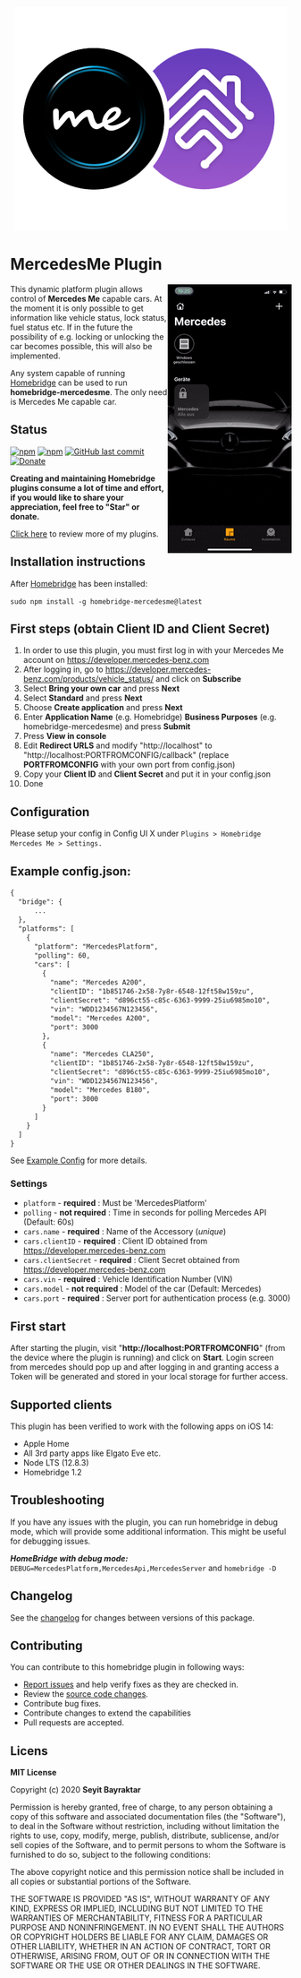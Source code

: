 <p align="center">
    <img src="https://github.com/SeydX/homebridge-mercedesme/blob/master/images/mercedesme_logo.png">
</p>



# MercedesMe Plugin

<img src="https://github.com/SeydX/homebridge-mercedesme/blob/master/images/homekit_mercedesme.gif" align="right" alt="Apple Home">

This dynamic platform plugin allows control of **Mercedes Me** capable cars. At the moment it is only possible to get information like vehicle status, lock status, fuel status etc. If in the future the possibility of e.g. locking or unlocking the car becomes possible, this will also be implemented.

Any system capable of running [Homebridge](https://github.com/nfarina/homebridge/) can be used to run **homebridge-mercedesme**. The only need is Mercedes Me capable car.




## Status

[![npm](https://img.shields.io/npm/v/homebridge-mercedesme.svg?style=flat-square)](https://www.npmjs.com/package/homebridge-mercedesme)
[![npm](https://img.shields.io/npm/dt/homebridge-mercedesme.svg?style=flat-square)](https://www.npmjs.com/package/homebridge-mercedesme)
[![GitHub last commit](https://img.shields.io/github/last-commit/SeydX/homebridge-mercedesme.svg?style=flat-square)](https://github.com/SeydX/homebridge-mercedesme)
[![Donate](https://img.shields.io/badge/Donate-PayPal-blue.svg?style=flat-square&maxAge=2592000)](https://www.paypal.com/cgi-bin/webscr?cmd=_s-xclick&hosted_button_id=NP4T3KASWQLD8)


**Creating and maintaining Homebridge plugins consume a lot of time and effort, if you would like to share your appreciation, feel free to "Star" or donate.**

[Click here](https://github.com/SeydX) to review more of my plugins.



## Installation instructions

After [Homebridge](https://github.com/nfarina/homebridge) has been installed:

```sudo npm install -g homebridge-mercedesme@latest```



## First steps (obtain Client ID and Client Secret)

1. In order to use this plugin, you must first log in with your Mercedes Me account on https://developer.mercedes-benz.com
2. After logging in, go to https://developer.mercedes-benz.com/products/vehicle_status/ and click on **Subscribe**
3. Select **Bring your own car** and press **Next**
4. Select **Standard** and press **Next**
5. Choose **Create application** and press **Next**
6. Enter **Application Name** (e.g. Homebridge) **Business Purposes** (e.g. homebridge-mercedesme) and press **Submit**
7. Press **View in console**
8. Edit **Redirect URLS** and modify "http://localhost" to "http://localhost:PORTFROMCONFIG/callback" (replace **PORTFROMCONFIG** with your own port from config.json)
9. Copy your **Client ID** and **Client Secret** and put it in your config.json
10. Done
 

 
## Configuration

Please setup your config in Config UI X under ```Plugins > Homebridge Mercedes Me > Settings.``` 
 
 
## Example config.json:

```
{
  "bridge": {
      ...
  },
  "platforms": [
    {
      "platform": "MercedesPlatform",
      "polling": 60,
      "cars": [
        {
          "name": "Mercedes A200",
          "clientID": "1b851746-2x58-7y8r-6548-12ft58w159zu",
          "clientSecret": "d896ct55-c85c-6363-9999-25iu6985mo10",
          "vin": "WDD1234567N123456",
          "model": "Mercedes A200",
          "port": 3000
        },
        {
          "name": "Mercedes CLA250",
          "clientID": "1b851746-2x58-7y8r-6548-12ft58w159zu",
          "clientSecret": "d896ct55-c85c-6363-9999-25iu6985mo10",
          "vin": "WDD1234567N123456",
          "model": "Mercedes B180",
          "port": 3000
        }
      ]
    }
  ]
}
```
See [Example Config](https://github.com/SeydX/homebridge-mercedesme/blob/master/example-config.json) for more details.



### Settings

* `platform` - **required** : Must be 'MercedesPlatform'
* `polling` - **not required** : Time in seconds for polling Mercedes API (Default: 60s)
* `cars.name` - **required** : Name of the Accessory (*unique*)
* `cars.clientID` - **required** : Client ID obtained from https://developer.mercedes-benz.com
* `cars.clientSecret` - **required** : Client Secret obtained from https://developer.mercedes-benz.com
* `cars.vin` - **required** : Vehicle Identification Number (VIN)
* `cars.model` - **not required** : Model of the car (Default: Mercedes)
* `cars.port` - **required** : Server port for authentication process (e.g. 3000)


## First start

After starting the plugin, visit "**http://localhost:PORTFROMCONFIG**" (from the device where the plugin is running) and click on **Start**. Login screen from mercedes should pop up and after logging in and granting access a Token will be generated and stored in your local storage for further access.



## Supported clients

This plugin has been verified to work with the following apps on iOS 14:

* Apple Home
* All 3rd party apps like Elgato Eve etc.
* Node LTS (12.8.3)
* Homebridge 1.2



## Troubleshooting

If you have any issues with the plugin, you can run homebridge in debug mode, which will provide some additional information. This might be useful for debugging issues.

***HomeBridge with debug mode:*** ```DEBUG=MercedesPlatform,MercedesApi,MercedesServer``` and ```homebridge -D ```



## Changelog

See the [changelog](https://github.com/SeydX/homebridge-mercedesme/blob/master/CHANGELOG.md) for changes between versions of this package.



## Contributing

You can contribute to this homebridge plugin in following ways:

- [Report issues](https://github.com/SeydX/homebridge-mercedesme/issues) and help verify fixes as they are checked in.
- Review the [source code changes](https://github.com/SeydX/homebridge-mercedesme/pulls).
- Contribute bug fixes.
- Contribute changes to extend the capabilities
- Pull requests are accepted.



## Licens

**MIT License**

Copyright (c) 2020 **Seyit Bayraktar**

Permission is hereby granted, free of charge, to any person obtaining a copy
of this software and associated documentation files (the "Software"), to deal
in the Software without restriction, including without limitation the rights
to use, copy, modify, merge, publish, distribute, sublicense, and/or sell
copies of the Software, and to permit persons to whom the Software is
furnished to do so, subject to the following conditions:

The above copyright notice and this permission notice shall be included in all
copies or substantial portions of the Software.

THE SOFTWARE IS PROVIDED "AS IS", WITHOUT WARRANTY OF ANY KIND, EXPRESS OR
IMPLIED, INCLUDING BUT NOT LIMITED TO THE WARRANTIES OF MERCHANTABILITY,
FITNESS FOR A PARTICULAR PURPOSE AND NONINFRINGEMENT. IN NO EVENT SHALL THE
AUTHORS OR COPYRIGHT HOLDERS BE LIABLE FOR ANY CLAIM, DAMAGES OR OTHER
LIABILITY, WHETHER IN AN ACTION OF CONTRACT, TORT OR OTHERWISE, ARISING FROM,
OUT OF OR IN CONNECTION WITH THE SOFTWARE OR THE USE OR OTHER DEALINGS IN THE
SOFTWARE.
